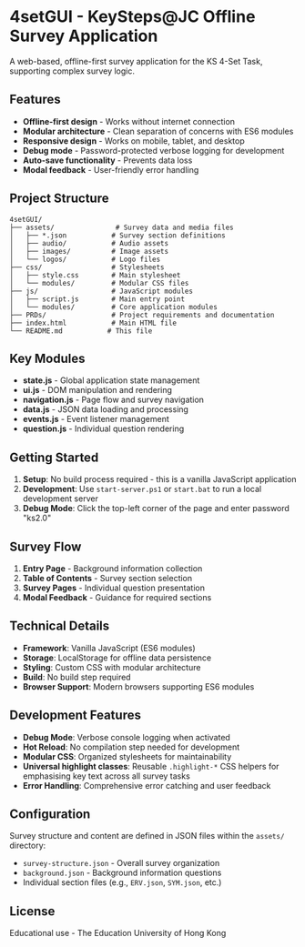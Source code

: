 # 4setGUI - KeySteps@JC Offline Survey Application

A web-based, offline-first survey application for the KS 4-Set Task, supporting complex survey logic.

## Features

- **Offline-first design** - Works without internet connection
- **Modular architecture** - Clean separation of concerns with ES6 modules
- **Responsive design** - Works on mobile, tablet, and desktop
- **Debug mode** - Password-protected verbose logging for development
- **Auto-save functionality** - Prevents data loss
- **Modal feedback** - User-friendly error handling

## Project Structure

```
4setGUI/
├── assets/               # Survey data and media files
│   ├── *.json           # Survey section definitions
│   ├── audio/           # Audio assets
│   ├── images/          # Image assets
│   └── logos/           # Logo files
├── css/                 # Stylesheets
│   ├── style.css        # Main stylesheet
│   └── modules/         # Modular CSS files
├── js/                  # JavaScript modules
│   ├── script.js        # Main entry point
│   └── modules/         # Core application modules
├── PRDs/                # Project requirements and documentation
├── index.html           # Main HTML file
└── README.md           # This file
```

## Key Modules

- **state.js** - Global application state management
- **ui.js** - DOM manipulation and rendering
- **navigation.js** - Page flow and survey navigation
- **data.js** - JSON data loading and processing
- **events.js** - Event listener management
- **question.js** - Individual question rendering

## Getting Started

1. **Setup**: No build process required - this is a vanilla JavaScript application
2. **Development**: Use `start-server.ps1` or `start.bat` to run a local development server
3. **Debug Mode**: Click the top-left corner of the page and enter password "ks2.0"

## Survey Flow

1. **Entry Page** - Background information collection
2. **Table of Contents** - Survey section selection
3. **Survey Pages** - Individual question presentation
4. **Modal Feedback** - Guidance for required sections

## Technical Details

- **Framework**: Vanilla JavaScript (ES6 modules)
- **Storage**: LocalStorage for offline data persistence
- **Styling**: Custom CSS with modular architecture
- **Build**: No build step required
- **Browser Support**: Modern browsers supporting ES6 modules

## Development Features

- **Debug Mode**: Verbose console logging when activated
- **Hot Reload**: No compilation step needed for development
- **Modular CSS**: Organized stylesheets for maintainability
- **Universal highlight classes**: Reusable `.highlight-*` CSS helpers for emphasising key text across all survey tasks
- **Error Handling**: Comprehensive error catching and user feedback

## Configuration

Survey structure and content are defined in JSON files within the `assets/` directory:
- `survey-structure.json` - Overall survey organization
- `background.json` - Background information questions
- Individual section files (e.g., `ERV.json`, `SYM.json`, etc.)

## License

Educational use - The Education University of Hong Kong
